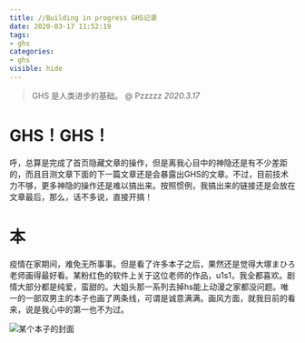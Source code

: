 ```yaml
---
title: //Building in progress GHS记录
date: 2020-03-17 11:52:19
tags:
- ghs
categories:
- ghs
visible: hide
---
```


> GHS 是人类进步的基础。  @ Pzzzzz *2020.3.17*

# GHS！GHS！

呼，总算是完成了首页隐藏文章的操作，但是离我心目中的神隐还是有不少差距的，而且目测文章下面的下一篇文章还是会暴露出GHS的文章。不过，目前技术力不够，更多神隐的操作还是难以搞出来。按照惯例，我搞出来的链接还是会放在文章最后，那么，话不多说，直接开搞！

# 本

疫情在家期间，难免无所事事。但是看了许多本子之后，果然还是觉得大塚まひろ老师画得最好看。某粉红色的软件上关于这位老师的作品，u1s1，我全都喜欢。剧情大部分都是纯爱，蛮甜的。大姐头那一系列去掉hs能上动漫之家都没问题。唯一的一部双男主的本子也画了两条线，可谓是诚意满满。画风方面，就我目前的看来，说是我心中的第一也不为过。

![某个本子的封面](img-1.jpg "随意找了一个本子的封面")
